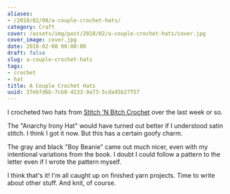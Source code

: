 ```yaml
---
aliases:
- /2018/02/08/a-couple-crochet-hats/
category: Craft
cover: /assets/img/post/2018/02/a-couple-crochet-hats/cover.jpg
cover_image: cover.jpg
date: 2018-02-08 00:00:00
draft: false
slug: a-couple-crochet-hats
tags:
- crochet
- hat
title: A Couple Crochet Hats
uuid: 37ebfd6b-7cb8-4133-9a73-5cda45b27f57
---
```


I crocheted two hats from [Stitch 'N Bitch Crochet][] over the last week or so.

[Stitch 'N Bitch Crochet]: https://www.goodreads.com/book/show/57512.Stitch_n_Bitch_Crochet
<!--more-->

The "Anarchy Irony Hat" would have turned out better if I understood satin stitch. I think I got it now. But
this has a certain goofy charm.

The gray and black "Boy Beanie" came out much nicer, even with my intentional
variations from the book. I doubt I could follow a pattern to the letter even if I wrote the pattern myself.

I think that's it! I'm all caught up on finished yarn projects. Time to write about other stuff. And knit, of
course.